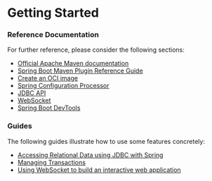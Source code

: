 # Getting Started

### Reference Documentation

For further reference, please consider the following sections:

* [Official Apache Maven documentation](https://maven.apache.org/guides/index.html)
* [Spring Boot Maven Plugin Reference Guide](https://docs.spring.io/spring-boot/docs/2.7.1/maven-plugin/reference/html/)
* [Create an OCI image](https://docs.spring.io/spring-boot/docs/2.7.1/maven-plugin/reference/html/#build-image)
* [Spring Configuration Processor](https://docs.spring.io/spring-boot/docs/2.7.1/reference/htmlsingle/#appendix.configuration-metadata.annotation-processor)
* [JDBC API](https://docs.spring.io/spring-boot/docs/2.7.1/reference/htmlsingle/#data.sql)
* [WebSocket](https://docs.spring.io/spring-boot/docs/2.7.1/reference/htmlsingle/#messaging.websockets)
* [Spring Boot DevTools](https://docs.spring.io/spring-boot/docs/2.7.1/reference/htmlsingle/#using.devtools)

### Guides

The following guides illustrate how to use some features concretely:

* [Accessing Relational Data using JDBC with Spring](https://spring.io/guides/gs/relational-data-access/)
* [Managing Transactions](https://spring.io/guides/gs/managing-transactions/)
* [Using WebSocket to build an interactive web application](https://spring.io/guides/gs/messaging-stomp-websocket/)

